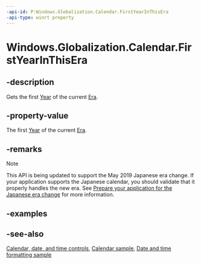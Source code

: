 ```yaml
---
-api-id: P:Windows.Globalization.Calendar.FirstYearInThisEra
-api-type: winrt property
---
```


<!-- Property syntax
public int FirstYearInThisEra { get; }
-->

# Windows.Globalization.Calendar.FirstYearInThisEra

## -description
Gets the first [Year](calendar_year.md) of the current [Era](calendar_era.md).

## -property-value
The first [Year](calendar_year.md) of the current [Era](calendar_era.md).

## -remarks

> [!NOTE]
> This API is being updated to support the May 2019 Japanese era change. If your application supports the Japanese calendar, you should validate that it properly handles the new era. See [Prepare your application for the Japanese era change](https://docs.microsoft.com/windows/uwp/design/globalizing/japanese-era-change) for more information.

## -examples

## -see-also

[Calendar, date, and time controls](/windows/uwp/design/controls-and-patterns/date-and-time), [Calendar sample](https://github.com/Microsoft/Windows-universal-samples/tree/master/Samples/Calendar), [Date and time formatting sample](https://github.com/microsoft/Windows-universal-samples/tree/master/Samples/DateTimeFormatting)
